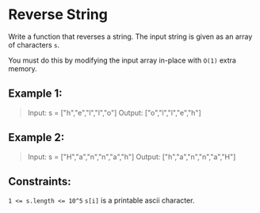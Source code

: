 # Reverse String

Write a function that reverses a string. The input string is given as an array of characters `s`.

You must do this by modifying the input array in-place with `O(1)` extra memory.

## Example 1:

> Input: s = ["h","e","l","l","o"]
> Output: ["o","l","l","e","h"]

## Example 2:

> Input: s = ["H","a","n","n","a","h"]
> Output: ["h","a","n","n","a","H"]

## Constraints:

`1 <= s.length <= 10^5`
`s[i]` is a printable ascii character.
